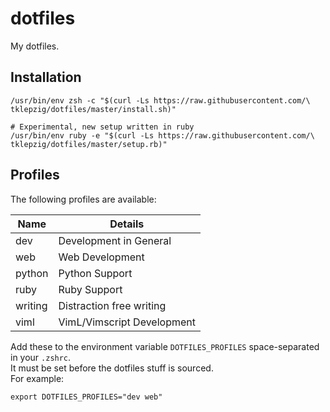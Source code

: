 # dotfiles

My dotfiles.

## Installation

    /usr/bin/env zsh -c "$(curl -Ls https://raw.githubusercontent.com/\
    tklepzig/dotfiles/master/install.sh)"

    # Experimental, new setup written in ruby
    /usr/bin/env ruby -e "$(curl -Ls https://raw.githubusercontent.com/\
    tklepzig/dotfiles/master/setup.rb)"

## Profiles

The following profiles are available:

| Name    | Details                    |
| ------- | -------------------------- |
| dev     | Development in General     |
| web     | Web Development            |
| python  | Python Support             |
| ruby    | Ruby Support               |
| writing | Distraction free writing   |
| viml    | VimL/Vimscript Development |

Add these to the environment variable `DOTFILES_PROFILES` space-separated in your `.zshrc`.  
It must be set before the dotfiles stuff is sourced.  
For example:

    export DOTFILES_PROFILES="dev web"
